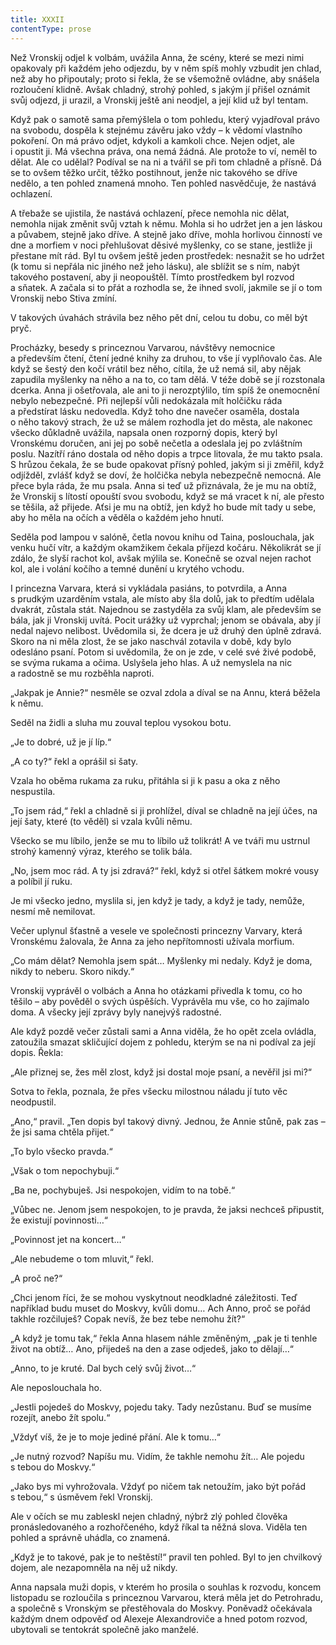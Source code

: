 ```yaml
---
title: XXXII
contentType: prose
---
```


<section>

Než Vronskij odjel k volbám, uvážila Anna, že scény, které se mezi nimi opakovaly při každém jeho odjezdu, by v něm spíš mohly vzbudit jen chlad, než aby ho připoutaly; proto si řekla, že se všemožně ovládne, aby snášela rozloučení klidně. Avšak chladný, strohý pohled, s jakým jí přišel oznámit svůj odjezd, ji urazil, a Vronskij ještě ani neodjel, a její klid už byl tentam.

Když pak o samotě sama přemýšlela o tom pohledu, který vyjadřoval právo na svobodu, dospěla k stejnému závěru jako vždy – k vědomí vlastního pokoření. On má právo odjet, kdykoli a kamkoli chce. Nejen odjet, ale i opustit ji. Má všechna práva, ona nemá žádná. Ale protože to ví, neměl to dělat. Ale co udělal? Podíval se na ni a tvářil se při tom chladně a přísně. Dá se to ovšem těžko určit, těžko postihnout, jenže nic takového se dříve nedělo, a ten pohled znamená mnoho. Ten pohled nasvědčuje, že nastává ochlazení.

A třebaže se ujistila, že nastává ochlazení, přece nemohla nic dělat, nemohla nijak změnit svůj vztah k němu. Mohla si ho udržet jen a jen láskou a půvabem, stejně jako dříve. A stejně jako dříve, mohla horlivou činností ve dne a morfiem v noci přehlušovat děsivé myšlenky, co se stane, jestliže ji přestane mít rád. Byl tu ovšem ještě jeden prostředek: nesnažit se ho udržet (k tomu si nepřála nic jiného než jeho lásku), ale sblížit se s ním, nabýt takového postavení, aby ji neopouštěl. Tímto prostředkem byl rozvod a sňatek. A začala si to přát a rozhodla se, že ihned svolí, jakmile se jí o tom Vronskij nebo Stiva zmíní.

V takových úvahách strávila bez něho pět dní, celou tu dobu, co měl být pryč.

Procházky, besedy s princeznou Varvarou, návštěvy nemocnice a především čtení, čtení jedné knihy za druhou, to vše jí vyplňovalo čas. Ale když se šestý den kočí vrátil bez něho, cítila, že už nemá sil, aby nějak zapudila myšlenky na něho a na to, co tam dělá. V téže době se jí rozstonala dcerka. Anna ji ošetřovala, ale ani to ji nerozptýlilo, tím spíš že onemocnění nebylo nebezpečné. Při nejlepší vůli nedokázala mít holčičku ráda a předstírat lásku nedovedla. Když toho dne navečer osaměla, dostala o něho takový strach, že už se málem rozhodla jet do města, ale nakonec všecko důkladně uvážila, napsala onen rozporný dopis, který byl Vronskému doručen, ani jej po sobě nečetla a odeslala jej po zvláštním poslu. Nazítří ráno dostala od něho dopis a trpce litovala, že mu takto psala. S hrůzou čekala, že se bude opakovat přísný pohled, jakým si ji změřil, když odjížděl, zvlášť když se doví, že holčička nebyla nebezpečně nemocná. Ale přece byla ráda, že mu psala. Anna si teď už přiznávala, že je mu na obtíž, že Vronskij s lítostí opouští svou svobodu, když se má vracet k ní, ale přesto se těšila, až přijede. Aťsi je mu na obtíž, jen když ho bude mít tady u sebe, aby ho měla na očích a věděla o každém jeho hnutí.

Seděla pod lampou v salóně, četla novou knihu od Taina, poslouchala, jak venku hučí vítr, a každým okamžikem čekala příjezd kočáru. Několikrát se jí zdálo, že slyší rachot kol, avšak mýlila se. Konečně se ozval nejen rachot kol, ale i volání kočího a temné dunění u krytého vchodu.

I princezna Varvara, která si vykládala pasiáns, to potvrdila, a Anna s prudkým uzarděním vstala, ale místo aby šla dolů, jak to předtím udělala dvakrát, zůstala stát. Najednou se zastyděla za svůj klam, ale především se bála, jak ji Vronskij uvítá. Pocit urážky už vyprchal; jenom se obávala, aby jí nedal najevo nelibost. Uvědomila si, že dcera je už druhý den úplně zdravá. Skoro na ni měla zlost, že se jako naschvál zotavila v době, kdy bylo odesláno psaní. Potom si uvědomila, že on je zde, v celé své živé podobě, se svýma rukama a očima. Uslyšela jeho hlas. A už nemyslela na nic a radostně se mu rozběhla naproti.

„Jakpak je Annie?“ nesměle se ozval zdola a díval se na Annu, která běžela k němu.

Seděl na židli a sluha mu zouval teplou vysokou botu.

„Je to dobré, už je jí líp.“

„A co ty?“ řekl a oprášil si šaty.

Vzala ho oběma rukama za ruku, přitáhla si ji k pasu a oka z něho nespustila.

„To jsem rád,“ řekl a chladně si ji prohlížel, díval se chladně na její účes, na její šaty, které (to věděl) si vzala kvůli němu.

Všecko se mu líbilo, jenže se mu to líbilo už tolikrát! A ve tváři mu ustrnul strohý kamenný výraz, kterého se tolik bála.

„No, jsem moc rád. A ty jsi zdravá?“ řekl, když si otřel šátkem mokré vousy a políbil jí ruku.

Je mi všecko jedno, myslila si, jen když je tady, a když je tady, nemůže, nesmí mě nemilovat.

Večer uplynul šťastně a vesele ve společnosti princezny Varvary, která Vronskému žalovala, že Anna za jeho nepřítomnosti užívala morfium.

„Co mám dělat? Nemohla jsem spát… Myšlenky mi nedaly. Když je doma, nikdy to neberu. Skoro nikdy.“

Vronskij vyprávěl o volbách a Anna ho otázkami přivedla k tomu, co ho těšilo – aby pověděl o svých úspěších. Vyprávěla mu vše, co ho zajímalo doma. A všecky její zprávy byly nanejvýš radostné.

Ale když pozdě večer zůstali sami a Anna viděla, že ho opět zcela ovládla, zatoužila smazat skličující dojem z pohledu, kterým se na ni podíval za její dopis. Řekla:

„Ale přiznej se, žes měl zlost, když jsi dostal moje psaní, a nevěřil jsi mi?“

Sotva to řekla, poznala, že přes všecku milostnou náladu jí tuto věc neodpustil.

„Ano,“ pravil. „Ten dopis byl takový divný. Jednou, že Annie stůně, pak zas – že jsi sama chtěla přijet.“

„To bylo všecko pravda.“

„Však o tom nepochybuji.“

„Ba ne, pochybuješ. Jsi nespokojen, vidím to na tobě.“

„Vůbec ne. Jenom jsem nespokojen, to je pravda, že jaksi nechceš připustit, že existují povinnosti…“

„Povinnost jet na koncert…“

„Ale nebudeme o tom mluvit,“ řekl.

„A proč ne?“

„Chci jenom říci, že se mohou vyskytnout neodkladné záležitosti. Teď například budu muset do Moskvy, kvůli domu… Ach Anno, proč se pořád takhle rozčiluješ? Copak nevíš, že bez tebe nemohu žít?“

„A když je tomu tak,“ řekla Anna hlasem náhle změněným, „pak je ti tenhle život na obtíž… Ano, přijedeš na den a zase odjedeš, jako to dělají…“

„Anno, to je kruté. Dal bych celý svůj život…“

Ale neposlouchala ho.

„Jestli pojedeš do Moskvy, pojedu taky. Tady nezůstanu. Buď se musíme rozejít, anebo žít spolu.“

„Vždyť víš, že je to moje jediné přání. Ale k tomu…“

„Je nutný rozvod? Napíšu mu. Vidím, že takhle nemohu žít… Ale pojedu s tebou do Moskvy.“

„Jako bys mi vyhrožovala. Vždyť po ničem tak netoužím, jako být pořád s tebou,“ s úsměvem řekl Vronskij.

Ale v očích se mu zableskl nejen chladný, nýbrž zlý pohled člověka pronásledovaného a rozhořčeného, když říkal ta něžná slova. Viděla ten pohled a správně uhádla, co znamená.

„Když je to takové, pak je to neštěstí!“ pravil ten pohled. Byl to jen chvilkový dojem, ale nezapomněla na něj už nikdy.

Anna napsala muži dopis, v kterém ho prosila o souhlas k rozvodu, koncem listopadu se rozloučila s princeznou Varvarou, která měla jet do Petrohradu, a společně s Vronským se přestěhovala do Moskvy. Poněvadž očekávala každým dnem odpověď od Alexeje Alexandroviče a hned potom rozvod, ubytovali se tentokrát společně jako manželé.

</section>
